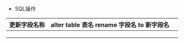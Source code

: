 * SQL操作

| 更新字段名称 | alter table 表名 rename 字段名 to 新字段名 |      |
| :----------- | ------------------------------------------ | ---- |
|              |                                            |      |
|              |                                            |      |
|              |                                            |      |

